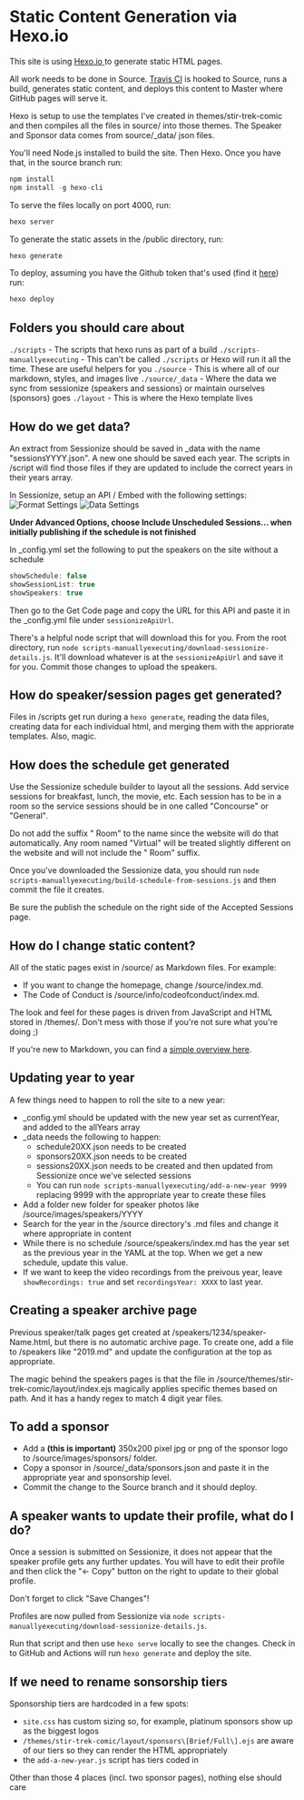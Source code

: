 # Static Content Generation via Hexo.io

This site is using [Hexo.io ](https://hexo.io/) to generate static HTML pages.

All work needs to be done in Source. [Travis CI](travis-ci.org) is hooked to Source, runs a build, generates static content, and deploys this content to Master where GitHub pages will serve it.

Hexo is setup to use the templates I've created in themes/stir-trek-comic and then compiles all the files in source/ into those themes. The Speaker and Sponsor data comes from source/_data/ json files.

You'll need Node.js installed to build the site. Then Hexo. Once you have that, in the source branch run:
```javascript
npm install
npm install -g hexo-cli
```

To serve the files locally on port 4000, run:
```javascript
hexo server
```

To generate the static assets in the /public directory, run:
```javascript
hexo generate
```

To deploy, assuming you have the Github token that's used (find it [here](https://travis-ci.org/stirtrek/stirtrek.github.io/settings)) run:
```javascript
hexo deploy
```

## Folders you should care about
`./scripts` - The scripts that hexo runs as part of a build
`./scripts-manuallyexecuting` - This can't be called `./scripts` or Hexo will run it all the time. These are useful helpers for you
`./source` - This is where all of our markdown, styles, and images live
`./source/_data` - Where the data we sync from sessionize (speakers and sessions) or maintain ourselves (sponsors) goes
`./layout` - This is where the Hexo template lives

## How do we get data?
An extract from Sessionize should be saved in _data with the name "sessionsYYYY.json". A new one should be saved each year. The scripts in /script will find those files if they are updated to include the correct years in their years array.

In Sessionize, setup an API / Embed with the following settings:
![Format Settings](readme-sessionize-1.png)
![Data Settings](readme-sessionize-2.png)

**Under Advanced Options, choose Include Unscheduled Sessions... when initially publishing if the schedule is not finished**

In _config.yml set the following to put the speakers on the site without a schedule

```javascript
showSchedule: false
showSessionList: true
showSpeakers: true
```

Then go to the Get Code page and copy the URL for this API and paste it in the _config.yml file under `sessionizeApiUrl`.

There's a helpful node script that will download this for you. From the root directory, run `node scripts-manuallyexecuting/download-sessionize-details.js`.  It'll download whatever is at the `sessionizeApiUrl` and save it for you. Commit those changes to upload the speakers.

## How do speaker/session pages get generated?
Files in /scripts get run during a `hexo generate`, reading the data files, creating data for each individual html, and merging them with the appriorate templates. Also, magic.

## How does the schedule get generated
Use the Sessionize schedule builder to layout all the sessions. Add service sessions for breakfast, lunch, the movie, etc. Each session has to be in a room so the service sessions should be in one called "Concourse" or "General".

Do not add the suffix " Room" to the name since the website will do that automatically. Any room named "Virtual" will be treated slightly different on the website and will not include the " Room" suffix.

Once you've downloaded the Sessionize data, you should run `node scripts-manuallyexecuting/build-schedule-from-sessions.js` and then commit the file it creates.

Be sure the publish the schedule on the right side of the Accepted Sessions page.

## How do I change static content?
All of the static pages exist in /source/ as Markdown files. For example:
* If you want to change the homepage, change /source/index.md. 
* The Code of Conduct is /source/info/codeofconduct/index.md.

The look and feel for these pages is driven from JavaScript and HTML stored in /themes/. Don't mess with those if you're not sure what you're doing ;)

If you're new to Markdown, you can find a [simple overview here](https://www.markdownguide.org/basic-syntax/).

## Updating year to year
A few things need to happen to roll the site to a new year:
- _config.yml should be updated with the new year set as currentYear, and added to the allYears array
- _data needs the following to happen:
    - schedule20XX.json needs to be created
    - sponsors20XX.json needs to be created
    - sessions20XX.json needs to be created and then updated from Sessionize once we've selected sessions
    - You can run `node scripts-manuallyexecuting/add-a-new-year 9999` replacing 9999 with the appropriate year to create these files
- Add a folder new folder for speaker photos like /source/images/speakers/YYYY
- Search for the year in the /source directory's .md files and change it where appropriate in content
- While there is no schedule /source/speakers/index.md has the year set as the previous year in the YAML at the top. When we get a new schedule, update this value.
- If we want to keep the video recordings from the preivous year, leave `showRecordings: true` and set `recordingsYear: XXXX` to last year.

## Creating a speaker archive page
Previous speaker/talk pages get created at /speakers/1234/speaker-Name.html, but there is no automatic archive page. To create one, add a file to /speakers like "2019.md" and update the configuration at the top as appropriate.

The magic behind the speakers pages is that the file in /source/themes/stir-trek-comic/layout/index.ejs magically applies specific themes based on path. And it has a handy regex to match 4 digit year files.

## To add a sponsor
- Add a **(this is important)** 350x200 pixel jpg or png of the sponsor logo to /source/images/sponsors/ folder.
- Copy a sponsor in /source/_data/sponsors.json and paste it in the appropriate year and sponsorship level.
- Commit the change to the Source branch and it should deploy.

## A speaker wants to update their profile, what do I do?
Once a session is submitted on Sessionize, it does not appear that the speaker profile gets any further updates. You will have to edit their profile and then click the "<- Copy" button on the right to update to their global profile.

Don't forget to click "Save Changes"!

Profiles are now pulled from Sessionize via `node scripts-manuallyexecuting/download-sessionize-details.js`. 

Run that script and then use `hexo serve` locally to see the changes. Check in to GitHub and Actions will run `hexo generate` and deploy the site.

## If we need to rename sonsorship tiers
Sponsorship tiers are hardcoded in a few spots:
- `site.css` has custom sizing so, for example, platinum sponsors show up as the biggest logos
- `/themes/stir-trek-comic/layout/sponsors\[Brief/Full\].ejs` are aware of our tiers so they can render the HTML appropriately
- the `add-a-new-year.js` script has tiers coded in

Other than those 4 places (incl. two sponsor pages), nothing else should care